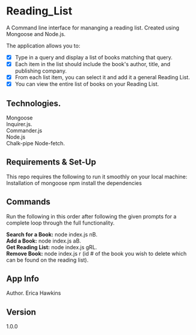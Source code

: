 # Reading_List
A Command line interface for mananging a reading list. Created using Mongoose and Node.js. 

The application allows you to:
- [x] Type in a query and display a list of books matching that query.
- [x] Each item in the list should include the book's author, title, and publishing company.
- [x] From each list item, you can select it and add it a general Reading List. 
- [x] You can view the entire list of books on your Reading List. 

## Technologies.   
Mongoose   
Inquirer.js.   
Commander.js   
Node.js   
Chalk-pipe 
Node-fetch.  
 
## Requirements & Set-Up
This repo requires the following to run it smoothly on your local machine:  
Installation of mongoose 
npm install the dependencies

## Commands
Run the following in this order after following the given prompts for a complete loop through the full functionality.  

**Search for a Book:** node index.js nB.  
**Add a Book:**  node index.js aB.   
**Get Reading List:**  node index.js gRL.  
**Remove Book:** node index.js r (id # of the book you wish to delete which can be found on the reading list).    

## App Info
Author. 
Erica Hawkins 

## Version
1.0.0

